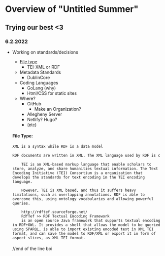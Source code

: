 # Overview of "Untitled Summer"

## Trying our best <3

### 6.2.2022

- Working on standards/decisions
    - [File type](#File-type:)
        - TEI-XML or RDF
    - Metadata Standards
        - DublinCore
    - Coding Languages
        - GoLang (why)
        - Html/CSS for static sites
    - Where?
        - GitHub 
            - Make an Organization?
        - Allegheny Server
        - Netlify? Hugo?
        - (etc)
    
    #### File Type: 
    ```xml vs rdf
    XML is a syntax while RDF is a data model

    RDF documents are written in XML. The XML language used by RDF is called RDF/XML. By using XML, RDF information can easily be exchanged between different types of computers using different types of operating systems and application languages.
    ```

    ```tei xml vs rdf xml
        TEI is an XML-based markup language that enable scholars to store, analyze, and share humanities textual information. The Text Encoding Initiative (TEI) Consortium is a organization that develops the standards for text encoding in the TEI encoding language.

        However, TEI is XML based, and thus it suffers heavy limitations, such as overlapping annotations. RDF is able to overcome this, using ontology vocabularies and allowing powerful queries.

        http://rdftef.sourceforge.net/
        RdfTef >> RDF Textual Encoding Framework
        is an open source Java framework that supports textual encoding in RDF+OWL. It provides a shell that allows the model to be queried using SPARQL, is able to import existing encoded text in XML TEI format, and can save the model to RDF/XML or export it in form of aspect slices, as XML TEI format.

    ```

    ####



    //end of the line boi